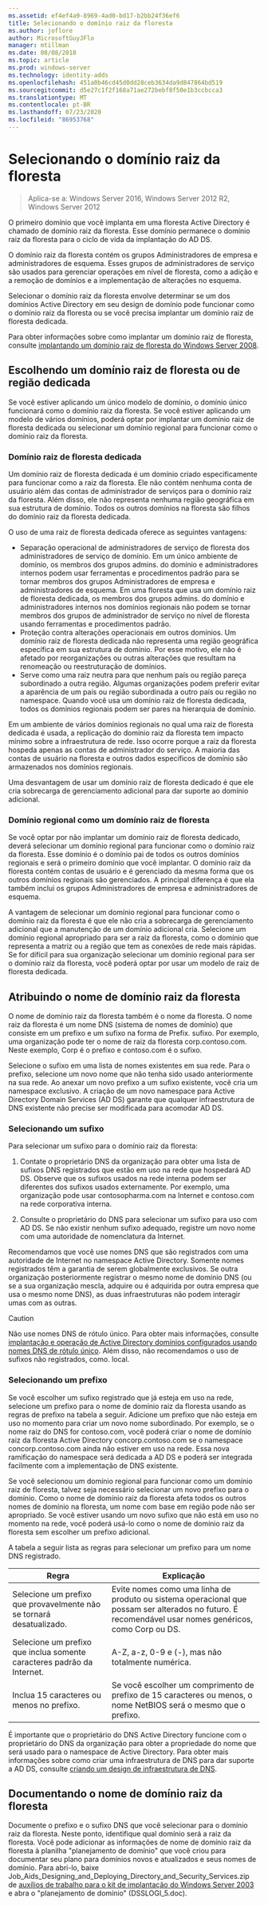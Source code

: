 ```yaml
---
ms.assetid: ef4ef4a9-8969-4ad0-bd17-b2bb24f36ef6
title: Selecionando o domínio raiz da floresta
ms.author: joflore
author: MicrosoftGuyJFlo
manager: mtillman
ms.date: 08/08/2018
ms.topic: article
ms.prod: windows-server
ms.technology: identity-adds
ms.openlocfilehash: 451a0b46cd45d0dd28ceb3634da9d847864bd519
ms.sourcegitcommit: d5e27c1f2f168a71ae272bebf8f50e1b3ccbcca3
ms.translationtype: MT
ms.contentlocale: pt-BR
ms.lasthandoff: 07/23/2020
ms.locfileid: "86953768"
---
```

# <a name="selecting-the-forest-root-domain"></a>Selecionando o domínio raiz da floresta

> Aplica-se a: Windows Server 2016, Windows Server 2012 R2, Windows Server 2012

O primeiro domínio que você implanta em uma floresta Active Directory é chamado de domínio raiz da floresta. Esse domínio permanece o domínio raiz da floresta para o ciclo de vida da implantação do AD DS.

O domínio raiz da floresta contém os grupos Administradores de empresa e administradores de esquema. Esses grupos de administradores de serviço são usados para gerenciar operações em nível de floresta, como a adição e a remoção de domínios e a implementação de alterações no esquema.

Selecionar o domínio raiz da floresta envolve determinar se um dos domínios Active Directory em seu design de domínio pode funcionar como o domínio raiz da floresta ou se você precisa implantar um domínio raiz de floresta dedicada.

Para obter informações sobre como implantar um domínio raiz de floresta, consulte [implantando um domínio raiz de floresta do Windows Server 2008](/previous-versions/windows/it-pro/windows-server-2008-r2-and-2008/cc731174(v=ws.10)).

## <a name="choosing-a-regional-or-dedicated-forest-root-domain"></a>Escolhendo um domínio raiz de floresta ou de região dedicada

Se você estiver aplicando um único modelo de domínio, o domínio único funcionará como o domínio raiz da floresta. Se você estiver aplicando um modelo de vários domínios, poderá optar por implantar um domínio raiz de floresta dedicada ou selecionar um domínio regional para funcionar como o domínio raiz da floresta.

### <a name="dedicated-forest-root-domain"></a>Domínio raiz de floresta dedicada

Um domínio raiz de floresta dedicada é um domínio criado especificamente para funcionar como a raiz da floresta. Ele não contém nenhuma conta de usuário além das contas de administrador de serviços para o domínio raiz da floresta. Além disso, ele não representa nenhuma região geográfica em sua estrutura de domínio. Todos os outros domínios na floresta são filhos do domínio raiz da floresta dedicada.

O uso de uma raiz de floresta dedicada oferece as seguintes vantagens:

- Separação operacional de administradores de serviço de floresta dos administradores de serviço de domínio. Em um único ambiente de domínio, os membros dos grupos admins. do domínio e administradores internos podem usar ferramentas e procedimentos padrão para se tornar membros dos grupos Administradores de empresa e administradores de esquema. Em uma floresta que usa um domínio raiz de floresta dedicada, os membros dos grupos admins. do domínio e administradores internos nos domínios regionais não podem se tornar membros dos grupos de administrador de serviço no nível de floresta usando ferramentas e procedimentos padrão.
- Proteção contra alterações operacionais em outros domínios. Um domínio raiz de floresta dedicada não representa uma região geográfica específica em sua estrutura de domínio. Por esse motivo, ele não é afetado por reorganizações ou outras alterações que resultam na renomeação ou reestruturação de domínios.
- Serve como uma raiz neutra para que nenhum país ou região pareça subordinado a outra região. Algumas organizações podem preferir evitar a aparência de um país ou região subordinada a outro país ou região no namespace. Quando você usa um domínio raiz de floresta dedicada, todos os domínios regionais podem ser pares na hierarquia de domínio.

Em um ambiente de vários domínios regionais no qual uma raiz de floresta dedicada é usada, a replicação do domínio raiz da floresta tem impacto mínimo sobre a infraestrutura de rede. Isso ocorre porque a raiz da floresta hospeda apenas as contas de administrador do serviço. A maioria das contas de usuário na floresta e outros dados específicos de domínio são armazenados nos domínios regionais.

Uma desvantagem de usar um domínio raiz de floresta dedicado é que ele cria sobrecarga de gerenciamento adicional para dar suporte ao domínio adicional.

### <a name="regional-domain-as-a-forest-root-domain"></a>Domínio regional como um domínio raiz de floresta

Se você optar por não implantar um domínio raiz de floresta dedicado, deverá selecionar um domínio regional para funcionar como o domínio raiz da floresta. Esse domínio é o domínio pai de todos os outros domínios regionais e será o primeiro domínio que você implantar. O domínio raiz da floresta contém contas de usuário e é gerenciado da mesma forma que os outros domínios regionais são gerenciados. A principal diferença é que ela também inclui os grupos Administradores de empresa e administradores de esquema.

A vantagem de selecionar um domínio regional para funcionar como o domínio raiz da floresta é que ele não cria a sobrecarga de gerenciamento adicional que a manutenção de um domínio adicional cria. Selecione um domínio regional apropriado para ser a raiz da floresta, como o domínio que representa a matriz ou a região que tem as conexões de rede mais rápidas. Se for difícil para sua organização selecionar um domínio regional para ser o domínio raiz da floresta, você poderá optar por usar um modelo de raiz de floresta dedicada.

## <a name="assigning-the-forest-root-domain-name"></a>Atribuindo o nome de domínio raiz da floresta

O nome de domínio raiz da floresta também é o nome da floresta. O nome raiz da floresta é um nome DNS (sistema de nomes de domínio) que consiste em um prefixo e um sufixo na forma de Prefix. sufixo. Por exemplo, uma organização pode ter o nome de raiz da floresta corp.contoso.com. Neste exemplo, Corp é o prefixo e contoso.com é o sufixo.

Selecione o sufixo em uma lista de nomes existentes em sua rede. Para o prefixo, selecione um novo nome que não tenha sido usado anteriormente na sua rede. Ao anexar um novo prefixo a um sufixo existente, você cria um namespace exclusivo. A criação de um novo namespace para Active Directory Domain Services (AD DS) garante que qualquer infraestrutura de DNS existente não precise ser modificada para acomodar AD DS.

### <a name="selecting-a-suffix"></a>Selecionando um sufixo

Para selecionar um sufixo para o domínio raiz da floresta:

1. Contate o proprietário DNS da organização para obter uma lista de sufixos DNS registrados que estão em uso na rede que hospedará AD DS. Observe que os sufixos usados na rede interna podem ser diferentes dos sufixos usados externamente. Por exemplo, uma organização pode usar contosopharma.com na Internet e contoso.com na rede corporativa interna.

2. Consulte o proprietário do DNS para selecionar um sufixo para uso com AD DS. Se não existir nenhum sufixo adequado, registre um novo nome com uma autoridade de nomenclatura da Internet.

Recomendamos que você use nomes DNS que são registrados com uma autoridade de Internet no namespace Active Directory. Somente nomes registrados têm a garantia de serem globalmente exclusivos. Se outra organização posteriormente registrar o mesmo nome de domínio DNS (ou se a sua organização mescla, adquire ou é adquirida por outra empresa que usa o mesmo nome DNS), as duas infraestruturas não podem interagir umas com as outras.

> [!CAUTION]
> Não use nomes DNS de rótulo único. Para obter mais informações, consulte [implantação e operação de Active Directory domínios configurados usando nomes DNS de rótulo único](https://support.microsoft.com/help/300684/). Além disso, não recomendamos o uso de sufixos não registrados, como. local.

### <a name="selecting-a-prefix"></a>Selecionando um prefixo

Se você escolher um sufixo registrado que já esteja em uso na rede, selecione um prefixo para o nome de domínio raiz da floresta usando as regras de prefixo na tabela a seguir. Adicione um prefixo que não esteja em uso no momento para criar um novo nome subordinado. Por exemplo, se o nome raiz do DNS for contoso.com, você poderá criar o nome de domínio raiz da floresta Active Directory concorp.contoso.com se o namespace concorp.contoso.com ainda não estiver em uso na rede. Essa nova ramificação do namespace será dedicada a AD DS e poderá ser integrada facilmente com a implementação de DNS existente.

Se você selecionou um domínio regional para funcionar como um domínio raiz de floresta, talvez seja necessário selecionar um novo prefixo para o domínio. Como o nome de domínio raiz da floresta afeta todos os outros nomes de domínio na floresta, um nome com base em região pode não ser apropriado. Se você estiver usando um novo sufixo que não está em uso no momento na rede, você poderá usá-lo como o nome de domínio raiz da floresta sem escolher um prefixo adicional.

A tabela a seguir lista as regras para selecionar um prefixo para um nome DNS registrado.

| Regra     | Explicação |
| -------- | --------------- |
| Selecione um prefixo que provavelmente não se tornará desatualizado. | Evite nomes como uma linha de produto ou sistema operacional que possam ser alterados no futuro. É recomendável usar nomes genéricos, como Corp ou DS.|
| Selecione um prefixo que inclua somente caracteres padrão da Internet. | A-Z, a-z, 0-9 e (-), mas não totalmente numérica. |
| Inclua 15 caracteres ou menos no prefixo. | Se você escolher um comprimento de prefixo de 15 caracteres ou menos, o nome NetBIOS será o mesmo que o prefixo. |

É importante que o proprietário do DNS Active Directory funcione com o proprietário do DNS da organização para obter a propriedade do nome que será usado para o namespace de Active Directory. Para obter mais informações sobre como criar uma infraestrutura de DNS para dar suporte a AD DS, consulte [criando um design de infraestrutura de DNS](../../ad-ds/plan/Creating-a-DNS-Infrastructure-Design.md).

## <a name="documenting-the-forest-root-domain-name"></a>Documentando o nome de domínio raiz da floresta

Documente o prefixo e o sufixo DNS que você selecionar para o domínio raiz da floresta. Neste ponto, identifique qual domínio será a raiz da floresta. Você pode adicionar as informações de nome de domínio raiz da floresta à planilha "planejamento de domínio" que você criou para documentar seu plano para domínios novos e atualizados e seus nomes de domínio. Para abri-lo, baixe Job_Aids_Designing_and_Deploying_Directory_and_Security_Services.zip de [auxílios de trabalho para o kit de implantação do Windows Server 2003](https://microsoft.com/download/details.aspx?id=9608) e abra o "planejamento de domínio" (DSSLOGI_5.doc).
